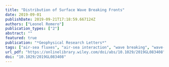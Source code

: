 ```yaml
---
title: "Distribution of Surface Wave Breaking Fronts"
date: 2019-09-01
publishDate: 2019-09-21T17:18:59.667124Z
authors: ["Leonel Romero"]
publication_types: ["2"]
abstract: ""
featured: true
publication: "*Geophysical Research Letters*"
tags: ["air-sea fluxes", "air-sea interaction", "wave breaking", "wave-current interaction"]
url_pdf: "https://onlinelibrary.wiley.com/doi/abs/10.1029/2019GL083408"
doi: "10.1029/2019GL083408"
---
```


